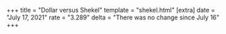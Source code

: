 +++
title = "Dollar versus Shekel"
template = "shekel.html"
[extra]
date = "July 17, 2021"
rate = "3.289"
delta = "There was no change since July 16"
+++
